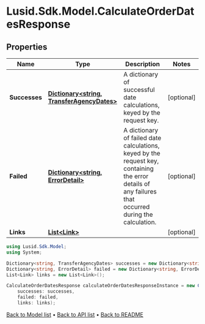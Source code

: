 # Lusid.Sdk.Model.CalculateOrderDatesResponse

## Properties

Name | Type | Description | Notes
------------ | ------------- | ------------- | -------------
**Successes** | [**Dictionary&lt;string, TransferAgencyDates&gt;**](TransferAgencyDates.md) | A dictionary of successful date calculations, keyed by the request key. | [optional] 
**Failed** | [**Dictionary&lt;string, ErrorDetail&gt;**](ErrorDetail.md) | A dictionary of failed date calculations, keyed by the request key, containing the error details of any failures that occurred during the calculation. | [optional] 
**Links** | [**List&lt;Link&gt;**](Link.md) |  | [optional] 

```csharp
using Lusid.Sdk.Model;
using System;

Dictionary<string, TransferAgencyDates> successes = new Dictionary<string, TransferAgencyDates>();
Dictionary<string, ErrorDetail> failed = new Dictionary<string, ErrorDetail>();
List<Link> links = new List<Link>();

CalculateOrderDatesResponse calculateOrderDatesResponseInstance = new CalculateOrderDatesResponse(
    successes: successes,
    failed: failed,
    links: links);
```

[Back to Model list](../README.md#documentation-for-models) &#8226; [Back to API list](../README.md#documentation-for-api-endpoints) &#8226; [Back to README](../README.md)
